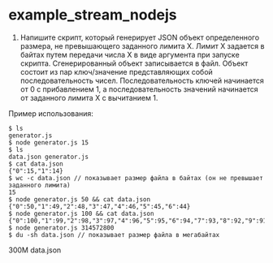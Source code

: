# example_stream_nodejs

1. Напишите скрипт, который генерирует JSON объект определенного размера, не превышающего заданного лимита Х. Лимит Х задается в байтах путем передачи числа X в виде аргумента при запуске скрипта. Сгенерированный объект записывается в файл. Объект состоит из пар ключ/значение представляющих собой последовательность чисел. Последовательность ключей начинается от 0 с прибавлением 1, а последовательность значений начинается от заданного лимита Х с вычитанием 1.

Пример использования:
```
$ ls
generator.js
$ node generator.js 15
$ ls
data.json generator.js
$ cat data.json
{"0":15,"1":14}
$ wc -c data.json // показывает размер файла в байтах (он не превышает заданного лимита)
15
$ node generator.js 50 && cat data.json
{"0":50,"1":49,"2":48,"3":47,"4":46,"5":45,"6":44}
$ node generator.js 100 && cat data.json
{"0":100,"1":99,"2":98,"3":97,"4":96,"5":95,"6":94,"7":93,"8":92,"9":91,"10":90,"11":89,"12":88}
$ node generator.js 314572800
$ du -sh data.json // показывает размер файла в мегабайтах
```
300M data.json
